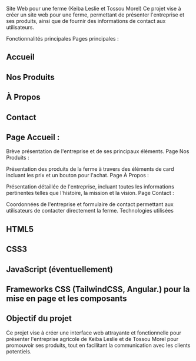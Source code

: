 Site Web pour une ferme (Keiba Leslie et Tossou Morel)
Ce projet vise à créer un site web pour une ferme, permettant de présenter l'entreprise et ses produits, ainsi que de fournir des informations de contact aux utilisateurs.

Fonctionnalités principales
Pages principales :

## Accueil
## Nos Produits
## À Propos
## Contact
## Page Accueil :

Brève présentation de l'entreprise et de ses principaux éléments.
Page Nos Produits :

Présentation des produits de la ferme à travers des éléments de card incluant les prix et un bouton pour l'achat.
Page À Propos :

Présentation détaillée de l'entreprise, incluant toutes les informations pertinentes telles que l'histoire, la mission et la vision.
Page Contact :

Coordonnées de l'entreprise et formulaire de contact permettant aux utilisateurs de contacter directement la ferme.
Technologies utilisées
## HTML5
## CSS3
## JavaScript (éventuellement)
## Frameworks CSS (TailwindCSS, Angular.) pour la mise en page et les composants


## Objectif du projet
Ce projet vise à créer une interface web attrayante et fonctionnelle pour présenter l'entreprise agricole de Keiba Leslie et de Tossou Morel pour promouvoir ses produits, tout en facilitant la communication avec les clients potentiels.